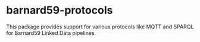 # barnard59-protocols

This package provides support for various protocols like MQTT and SPARQL for Barnard59 Linked Data pipelines.
